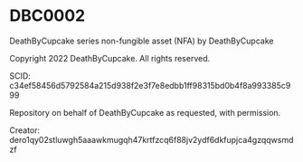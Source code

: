 # DBC0002
DeathByCupcake series non-fungible asset (NFA) by DeathByCupcake

Copyright 2022 DeathByCupcake. All rights reserved.

SCID: c34ef58456d5792584a215d938f2e3f7e8edbb1ff98315bd0b4f8a993385c999

Repository on behalf of DeathByCupcake as requested, with permission.

Creator: dero1qy02stluwgh5aaawkmugqh47krtfzcq6f88jv2ydf6dkfupjca4gzqqwsmdzf
